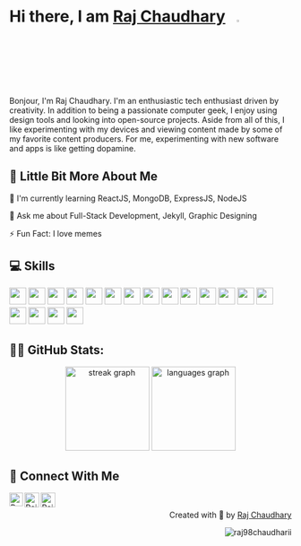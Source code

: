 # Hi there, I am [Raj Chaudhary](https://rvchaudhary.in/)&nbsp;&nbsp;&nbsp;<img width="3%" src="https://i.imgur.com/u2WLlB8.gif" />

Bonjour, I'm Raj Chaudhary. I'm an enthusiastic tech enthusiast driven by creativity. In addition to being a passionate computer geek, I enjoy using design tools and looking into open-source projects. Aside from all of this, I like experimenting with my devices and viewing content made by some of my favorite content producers. For me, experimenting with new software and apps is like getting dopamine.

## 💫 Little Bit More About Me
<p>🌱 I'm currently learning ReactJS, MongoDB, ExpressJS, NodeJS</p>
<p>💬 Ask me about Full-Stack Development, Jekyll, Graphic Designing</p>
<p>⚡ Fun Fact: I love memes</p>

## 💻 Skills
<p>
<img src="https://img.shields.io/badge/html5-%23E34F26.svg?style=for-the-badge&logo=html5&logoColor=white" style="margin-bottom: 5px;" height="30px">
<img src="https://img.shields.io/badge/css3-%231572B6.svg?style=for-the-badge&logo=css3&logoColor=white" style="margin-bottom: 5px;" height="30px">
<img src="https://img.shields.io/badge/Sass-DC5E9C?style=for-the-badge&logo=sass&logoColor=white" style="margin-bottom: 5px;" height="30px">
<img src="https://img.shields.io/badge/java-%23ED8B00.svg?style=for-the-badge&logo=java&logoColor=white" style="margin-bottom: 5px;" height="30px">
<img src="https://img.shields.io/badge/python-%233776AB.svg?style=for-the-badge&logo=python&logoColor=white" style="margin-bottom: 5px;" height="30px">
<img src="https://img.shields.io/badge/bootstrap-%23563D7C.svg?style=for-the-badge&logo=bootstrap&logoColor=white" style="margin-bottom: 5px;" height="30px">
<img src="https://img.shields.io/badge/bulma-cyan?style=for-the-badge&logo=bulma&logoColor=black" style="margin-bottom: 5px;" height="30px">
<img src="https://img.shields.io/badge/tailwindcss-%2338B2AC.svg?style=for-the-badge&logo=tailwind-css&logoColor=white" style="margin-bottom: 5px;" height="30px">
<img src="https://img.shields.io/badge/javascript-%23323330.svg?style=for-the-badge&logo=javascript&logoColor=%23F7DF1E" style="margin-bottom: 5px;" height="30px">
<img src="https://img.shields.io/badge/Jekyll-CE0001?style=for-the-badge&logo=jekyll&logoColor=#CE0001" style="margin-bottom: 5px;" height="30px">
<img src="https://img.shields.io/badge/react-%2320232a.svg?style=for-the-badge&logo=react&logoColor=%2361DAFB" style="margin-bottom: 5px;" height="30px">
<img src="https://img.shields.io/badge/node.js-6DA55F?style=for-the-badge&logo=node.js&logoColor=white" style="margin-bottom: 5px;" height="30px">
<img src="https://img.shields.io/badge/express.js-%23404d59.svg?style=for-the-badge&logo=express&logoColor=%2361DAFB" style="margin-bottom: 5px;" height="30px">
<img src="https://img.shields.io/badge/php-5C54FB.svg?style=for-the-badge&logo=php&logoColor=white" style="margin-bottom: 5px;" height="30px">
<img src="https://img.shields.io/badge/c-%2300599C.svg?style=for-the-badge&logo=c&logoColor=white" style="margin-bottom: 5px;" height="30px">
<img src="https://img.shields.io/badge/git-%23F05033.svg?style=for-the-badge&logo=git&logoColor=white" style="margin-bottom: 5px;" height="30px">
<img src="https://img.shields.io/badge/-Arduino-00979D?style=for-the-badge&logo=Arduino&logoColor=white" style="margin-bottom: 5px;" height="30px">
<img src="https://img.shields.io/badge/Linux-FCC624?style=for-the-badge&logo=linux&logoColor=black" style="margin-bottom: 5px;" height="30px">
</p>

## 👨‍💻 GitHub Stats:
<div align="center">
  <img src="https://streak-stats.demolab.com?user=raj98chaudharii&locale=en&mode=daily&theme=vue-dark&hide_border=false&border_radius=5" height="150" alt="streak graph"  />
  <img src="https://github-readme-stats.vercel.app/api/top-langs?username=raj98chaudharii&locale=en&hide_title=false&layout=compact&card_width=320&langs_count=5&theme=vue-dark&hide_border=false" height="150" alt="languages graph"  />
</div>

## 👥 Connect With Me
  <a href="https://www.linkedin.com/in/raj98chaudharii/">
   <img align="left" alt=" Raj Chaudhary | Linkedin" width="24px" src="https://www.vectorlogo.zone/logos/linkedin/linkedin-icon.svg" />
  </a>
  <a href="mailto:raj98chaudarii@gmail.com">
    <img align="left" alt="Raj Chaudhary | Gmail" width="26px" src="https://www.vectorlogo.zone/logos/gmail/gmail-icon.svg" />
  </a>
   <a href="https://github.com/raj98chaudharii">
    <img align="left" alt="Raj Chaudhary| Github" width="26px" src="https://www.vectorlogo.zone/logos/github/github-tile.svg" />
  </a>
  <br>
<p align="right" > Created with 🖤 by <a href="https://github.com/raj98chaudharii">Raj Chaudhary</a></p>
<p align="right" > <img src="https://komarev.com/ghpvc/?username=raj98chaudharii&label=Profile%20views&color=0e75b6&style=flat" alt="raj98chaudharii" /> </p>

